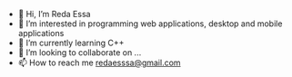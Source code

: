 - 👋 Hi, I’m Reda Essa
- 👀 I’m interested in programming web applications, desktop and mobile applications
- 🌱 I’m currently learning C++
- 💞️ I’m looking to collaborate on ...
- 📫 How to reach me redaesssa@gmail.com

<!---
Redaessa7/Redaessa7 is a ✨ special ✨ repository because its `README.md` (this file) appears on your GitHub profile.
You can click the Preview link to take a look at your changes.
--->
